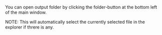 You can open output folder by clicking the folder-button at the bottom left of the main window.

NOTE: This will automatically select the currently selected file in the explorer if threre is any.